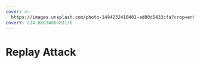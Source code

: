 ```yaml
---
cover: >-
  https://images.unsplash.com/photo-1494232410401-ad00d5433cfa?crop=entropy&cs=tinysrgb&fm=jpg&ixid=MnwxOTcwMjR8MHwxfHNlYXJjaHwxfHx0YXBlfGVufDB8fHx8MTY1NjQwNTI1MQ&ixlib=rb-1.2.1&q=80
coverY: 214.8803480783176
---
```


# Replay Attack


